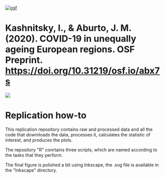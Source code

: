 [![osf](https://img.shields.io/badge/osf-abx7s-lightgrey.svg?style=for-the-badge)][osf]

# Kashnitsky, I., & Aburto, J. M. (2020). COVID-19 in unequally ageing European regions. OSF Preprint. https://doi.org/10.31219/osf.io/abx7s


[![][f1png]][f1pdf]

# Replication how-to 

This replication repository contains raw and processed data and all the code that dowmloads the data, processes it, calculates the statistic of interest, and produces the plots.

The repository "R" conrtains three scripts, which are named according to the tasks that they perform. 

The final figure is polished a bit using Inkscape, the .svg file is available in the "Inkscape" directory. 

[osf]: https://doi.org/10.31219/osf.io/abx7s
[f1png]: inkscape/unequal-ageing-map-touch.png
[f1pdf]: inkscape/unequal-ageing-map-touch.pdf
